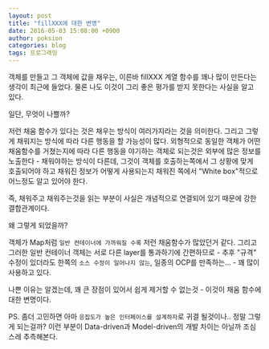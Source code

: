 ```yaml
---
layout: post
title: "fillXXX에 대한 변명"
date: 2016-05-03 15:08:00 +0900
author: poksion
categories: blog
tags: 프로그래밍
---
```


객체를 만들고 그 객체에 값을 채우는, 이른바 fillXXX 계열 함수를 꽤나 많이 만든다는 생각이 최근에 들었다. 물론 나도 이것이 그리 좋은 평가를 받지 못한다는 사실을 알고 있다.

일단, 무엇이 나쁠까?

저런 채움 함수가 있다는 것은 채우는 방식이 여러가지라는 것을 의미한다. 그리고 그렇게 채워지는 방식에 따라 다른 행동을 할 가능성이 많다. 외형적으로 동일한 객체가 어떤 채움함수를 거쳤는지에 따라 다른 행동을 야기하는 객체로 되는것은 외부에 많은 정보를 노출한다 - 채워야하는 방식이 다른데, 그것이 객체를 호출하는쪽에서 그 상황에 맞게 호출되어야 하고 채워진 정보가 어떻게 사용되는지 채워진 쪽에서 "White box"적으로 어느정도 알고 있어야 한다.

즉, 채워주고 채워주는것을 읽는 부분이 사실은 개념적으로 연결되어 있기 때문에 강한 결합관계이다.

왜 그렇게 되었을까?

객체가 Map처럼 ``일반 컨테이너에 가까워질 수록`` 저런 채움함수가 많았던거 같다. 그리고 그러한 일반 컨테이너 객체는 서로 다른 layer를 통과하기에 간편하므로 - 추후 "규격" 수정이 있더라도 한쪽의 ``소스 수정이 일어나지 않는``, 일종의 OCP를 만족하는... - 꽤 많이 사용하고 있다.

나쁜 이유는 알겠는데, 꽤 큰 장점이 있어서 쉽게 제거할 수 없는것 - 이것이 채움 함수에 대한 변명이다.

PS. 좀더 고민하면 아마 ``응집도가 높은 인터페이스를 설계하자``로 귀결 될것이나.. 정말 그렇게 되는걸까? 이런 부분이 Data-driven과 Model-driven의 개발 차이는 아닐까 조심스레 추측해본다.

